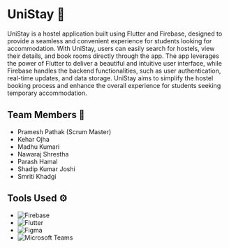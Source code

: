 # UniStay 🏫

UniStay is a hostel application built using Flutter and Firebase, designed to provide a seamless and convenient experience for students looking for accommodation.
With UniStay, users can easily search for hostels, view their details, and book rooms directly through the app. The app leverages the power of Flutter to deliver a beautiful and intuitive user interface, while Firebase handles the backend functionalities, such as user authentication, real-time updates, and data storage. UniStay aims to simplify the hostel booking process and enhance the overall experience for students seeking temporary accommodation.

## Team Members 🗿

- Pramesh Pathak (Scrum Master)
- Kehar Ojha
- Madhu Kumari 
- Nawaraj Shrestha
- Parash Hamal
- Shadip Kumar Joshi
- Smriti Khadgi

## Tools Used ⚙️

- ![Firebase](https://img.shields.io/badge/-Firebase-FFCA28?style=flat-square&logo=firebase&logoColor=ffffff)
- ![Flutter](https://img.shields.io/badge/-Flutter-02569B?style=flat-square&logo=flutter&logoColor=ffffff)
- ![Figma](https://img.shields.io/badge/-Figma-F24E1E?style=flat-square&logo=figma&logoColor=ffffff)
- ![Microsoft Teams](https://img.shields.io/badge/-Microsoft%20Teams-6264A7?style=flat-square&logo=microsoft-teams&logoColor=ffffff)

